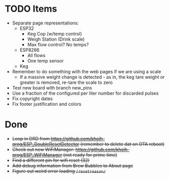 # TODO Items

- Separate page representations:
    - ESP32
        - Keg Cop (w/temp control)
        - Weigh Station (Drink scale)
        - Max flow control?  No temps?
    - ESP8266
        - All flows
        - One temp sensor
    - Keg
- Remember to do something with the web pages if we are using a scale
    - If a massive weight change is detected - as in, the keg tare weight or greater is removed, re-tare the scale to zero
- Test new board with branch new_pins
- Use a fraction of the configured per liter number for discarded pulses
- Fix copyright dates
- Fix footer justification and colors

# Done

- ~~Loop in DRD from https://github.com/khoih-prog/ESP_DoubleResetDetector (remember to delete dat on OTA reboot)~~
- ~~Check out new WiFiManager: https://github.com/khoih-prog/ESP_WiFiManager (not ready for prime time)~~
- ~~Find a different pin for wifi reset (32)~~
- ~~Add debug information from Brew Bubbles to About page~~
- ~~Figure out weird error loading `/resetreason/`~~
